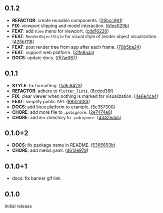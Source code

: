 ## 0.1.2

- **REFACTOR**: create reusable components.
  ([26bcc961](https://github.com/blaugold/explo/commit/26bcc961dc0f1133170ba0eee93be0f692a9563b))
- **FIX**: viewport clipping and model interaction.
  ([b1ee029b](https://github.com/blaugold/explo/commit/b1ee029b40a644a46503fb59699ba53043f8e114))
- **FEAT**: add `View` menu for viewport.
  ([cdd16220](https://github.com/blaugold/explo/commit/cdd162200225112741ee2e177f6e4345ae5b15de))
- **FEAT**: `RenderObjectStyle` for visual style of render object visualization.
  ([425bf116](https://github.com/blaugold/explo/commit/425bf116f33ae3769146fa985970284c34bd8fdb))
- **FEAT**: post render tree from app after each frame.
  ([70b5ba24](https://github.com/blaugold/explo/commit/70b5ba24253a8091c0b00c2b2bc956994dd65f39))
- **FEAT**: support web platform.
  ([31fe8aaa](https://github.com/blaugold/explo/commit/31fe8aaa107a38448438aa83729f2a82840b0c9e))
- **DOCS**: update docs.
  ([f57adf87](https://github.com/blaugold/explo/commit/f57adf87d609a9d09321966762863d9c4301b1fd))

## 0.1.1

- **STYLE**: fix formatting.
  ([fa9c6423](https://github.com/blaugold/explo/commit/fa9c6423ff410640986df3e31d0e2b2d11ac65f6))
- **REFACTOR**: adhere to `flutter_lints`.
  ([6cdcd38f](https://github.com/blaugold/explo/commit/6cdcd38f90578dc2b5c0707048e2da86442b040e))
- **FIX**: clear viewer when nothing is marked for visualization.
  ([4e6e4ca4](https://github.com/blaugold/explo/commit/4e6e4ca45be935a88428445df5a3fad3ad05d3e6))
- **FEAT**: simplify public API.
  ([8932df83](https://github.com/blaugold/explo/commit/8932df83a2c732cebf952961e6640c6d9e575a83))
- **DOCS**: add linux platform to example.
  ([5e357300](https://github.com/blaugold/explo/commit/5e357300a937c84e58fa285fb4949c5f70b8e97f))
- **CHORE**: add more file to `.pubignore`.
  ([2e7474e8](https://github.com/blaugold/explo/commit/2e7474e8b36a95914d11fd32427452b05f469c1f))
- **CHORE**: add `doc` directory to `.pubignore`.
  ([4342eddc](https://github.com/blaugold/explo/commit/4342eddcc0d00945304f42cd59aeed5d2624bbe3))

## 0.1.0+2

- **DOCS**: fix package name in README.
  ([5365693b](https://github.com/blaugold/explo/commit/5365693b3ca9f89c7f3e4aa810599085df2ccbc1))
- **CHORE**: add melos.yaml.
  ([d612e979](https://github.com/blaugold/explo/commit/d612e979ffaa903459c21502f918d7cab1e89076))

## 0.1.0+1

- docs: fix banner gif link

## 0.1.0

Initial release
